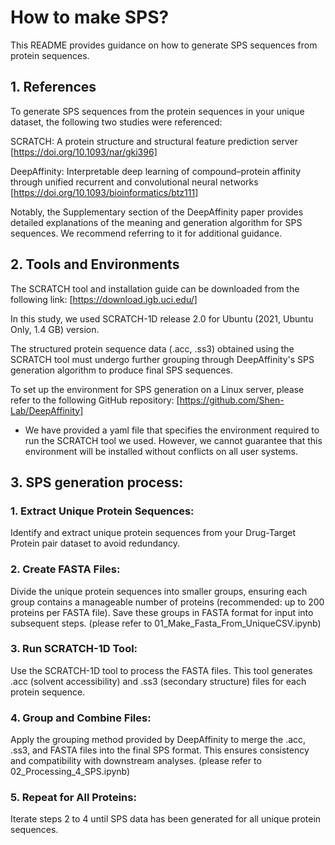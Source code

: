 # How to make SPS?
This README provides guidance on how to generate SPS sequences from protein sequences.

## 1. References
To generate SPS sequences from the protein sequences in your unique dataset, the following two studies were referenced:

SCRATCH: A protein structure and structural feature prediction server [https://doi.org/10.1093/nar/gki396]

DeepAffinity: Interpretable deep learning of compound–protein affinity through unified recurrent and convolutional neural networks [https://doi.org/10.1093/bioinformatics/btz111]

Notably, the Supplementary section of the DeepAffinity paper provides detailed explanations of the meaning and generation algorithm for SPS sequences. We recommend referring to it for additional guidance.

## 2. Tools and Environments 
The SCRATCH tool and installation guide can be downloaded from the following link:
[https://download.igb.uci.edu/]

In this study, we used SCRATCH-1D release 2.0 for Ubuntu (2021, Ubuntu Only, 1.4 GB) version.

The structured protein sequence data (.acc, .ss3) obtained using the SCRATCH tool must undergo further grouping through DeepAffinity's SPS generation algorithm to produce final SPS sequences.

To set up the environment for SPS generation on a Linux server, please refer to the following GitHub repository:
[https://github.com/Shen-Lab/DeepAffinity]

* We have provided a yaml file that specifies the environment required to run the SCRATCH tool we used. However, we cannot guarantee that this environment will be installed without conflicts on all user systems.

## 3. SPS generation process:
### 1. Extract Unique Protein Sequences:
Identify and extract unique protein sequences from your Drug-Target Protein pair dataset to avoid redundancy.
### 2. Create FASTA Files:
Divide the unique protein sequences into smaller groups, ensuring each group contains a manageable number of proteins (recommended: up to 200 proteins per FASTA file). Save these groups in FASTA format for input into subsequent steps.
(please refer to 01_Make_Fasta_From_UniqueCSV.ipynb)
### 3. Run SCRATCH-1D Tool:
Use the SCRATCH-1D tool to process the FASTA files. This tool generates .acc (solvent accessibility) and .ss3 (secondary structure) files for each protein sequence.
### 4. Group and Combine Files:
Apply the grouping method provided by DeepAffinity to merge the .acc, .ss3, and FASTA files into the final SPS format. This ensures consistency and compatibility with downstream analyses.
(please refer to 02_Processing_4_SPS.ipynb)
### 5. Repeat for All Proteins:
Iterate steps 2 to 4 until SPS data has been generated for all unique protein sequences.
